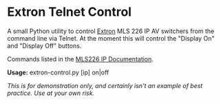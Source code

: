 # Extron Telnet Control

A small Python utility to control [Extron](http://www.extron.com/) MLS 226 IP AV switchers from the command line via Telnet. At the moment this will control the "Display On" and "Display Off" buttons.

Commands listed in the [MLS226 IP Documentation](http://www.extron.co.uk/download/files/userman/MLC104_ch5_SIS_B_092005.pdf).

**Usage:** extron-control.py [ip] on|off

_This is for demonstration only, and certainly isn't an example of best practice. Use at your own risk._
